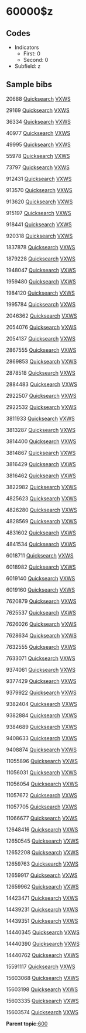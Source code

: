 # 60000$z

## Codes

-   Indicators
    -   First: 0
    -   Second: 0
-   Subfield: z

## Sample bibs

20688 [Quicksearch](https://search.library.yale.edu/catalog/20688) [VXWS](http://prodorbis.library.yale.edu:7014/vxws/GetHoldingsService?bibId=20688)

29169 [Quicksearch](https://search.library.yale.edu/catalog/29169) [VXWS](http://prodorbis.library.yale.edu:7014/vxws/GetHoldingsService?bibId=29169)

36334 [Quicksearch](https://search.library.yale.edu/catalog/36334) [VXWS](http://prodorbis.library.yale.edu:7014/vxws/GetHoldingsService?bibId=36334)

40977 [Quicksearch](https://search.library.yale.edu/catalog/40977) [VXWS](http://prodorbis.library.yale.edu:7014/vxws/GetHoldingsService?bibId=40977)

49995 [Quicksearch](https://search.library.yale.edu/catalog/49995) [VXWS](http://prodorbis.library.yale.edu:7014/vxws/GetHoldingsService?bibId=49995)

55978 [Quicksearch](https://search.library.yale.edu/catalog/55978) [VXWS](http://prodorbis.library.yale.edu:7014/vxws/GetHoldingsService?bibId=55978)

73797 [Quicksearch](https://search.library.yale.edu/catalog/73797) [VXWS](http://prodorbis.library.yale.edu:7014/vxws/GetHoldingsService?bibId=73797)

912431 [Quicksearch](https://search.library.yale.edu/catalog/912431) [VXWS](http://prodorbis.library.yale.edu:7014/vxws/GetHoldingsService?bibId=912431)

913570 [Quicksearch](https://search.library.yale.edu/catalog/913570) [VXWS](http://prodorbis.library.yale.edu:7014/vxws/GetHoldingsService?bibId=913570)

913620 [Quicksearch](https://search.library.yale.edu/catalog/913620) [VXWS](http://prodorbis.library.yale.edu:7014/vxws/GetHoldingsService?bibId=913620)

915197 [Quicksearch](https://search.library.yale.edu/catalog/915197) [VXWS](http://prodorbis.library.yale.edu:7014/vxws/GetHoldingsService?bibId=915197)

918441 [Quicksearch](https://search.library.yale.edu/catalog/918441) [VXWS](http://prodorbis.library.yale.edu:7014/vxws/GetHoldingsService?bibId=918441)

920318 [Quicksearch](https://search.library.yale.edu/catalog/920318) [VXWS](http://prodorbis.library.yale.edu:7014/vxws/GetHoldingsService?bibId=920318)

1837878 [Quicksearch](https://search.library.yale.edu/catalog/1837878) [VXWS](http://prodorbis.library.yale.edu:7014/vxws/GetHoldingsService?bibId=1837878)

1879228 [Quicksearch](https://search.library.yale.edu/catalog/1879228) [VXWS](http://prodorbis.library.yale.edu:7014/vxws/GetHoldingsService?bibId=1879228)

1948047 [Quicksearch](https://search.library.yale.edu/catalog/1948047) [VXWS](http://prodorbis.library.yale.edu:7014/vxws/GetHoldingsService?bibId=1948047)

1959480 [Quicksearch](https://search.library.yale.edu/catalog/1959480) [VXWS](http://prodorbis.library.yale.edu:7014/vxws/GetHoldingsService?bibId=1959480)

1984120 [Quicksearch](https://search.library.yale.edu/catalog/1984120) [VXWS](http://prodorbis.library.yale.edu:7014/vxws/GetHoldingsService?bibId=1984120)

1995784 [Quicksearch](https://search.library.yale.edu/catalog/1995784) [VXWS](http://prodorbis.library.yale.edu:7014/vxws/GetHoldingsService?bibId=1995784)

2046362 [Quicksearch](https://search.library.yale.edu/catalog/2046362) [VXWS](http://prodorbis.library.yale.edu:7014/vxws/GetHoldingsService?bibId=2046362)

2054076 [Quicksearch](https://search.library.yale.edu/catalog/2054076) [VXWS](http://prodorbis.library.yale.edu:7014/vxws/GetHoldingsService?bibId=2054076)

2054137 [Quicksearch](https://search.library.yale.edu/catalog/2054137) [VXWS](http://prodorbis.library.yale.edu:7014/vxws/GetHoldingsService?bibId=2054137)

2867555 [Quicksearch](https://search.library.yale.edu/catalog/2867555) [VXWS](http://prodorbis.library.yale.edu:7014/vxws/GetHoldingsService?bibId=2867555)

2869853 [Quicksearch](https://search.library.yale.edu/catalog/2869853) [VXWS](http://prodorbis.library.yale.edu:7014/vxws/GetHoldingsService?bibId=2869853)

2878518 [Quicksearch](https://search.library.yale.edu/catalog/2878518) [VXWS](http://prodorbis.library.yale.edu:7014/vxws/GetHoldingsService?bibId=2878518)

2884483 [Quicksearch](https://search.library.yale.edu/catalog/2884483) [VXWS](http://prodorbis.library.yale.edu:7014/vxws/GetHoldingsService?bibId=2884483)

2922507 [Quicksearch](https://search.library.yale.edu/catalog/2922507) [VXWS](http://prodorbis.library.yale.edu:7014/vxws/GetHoldingsService?bibId=2922507)

2922532 [Quicksearch](https://search.library.yale.edu/catalog/2922532) [VXWS](http://prodorbis.library.yale.edu:7014/vxws/GetHoldingsService?bibId=2922532)

3811933 [Quicksearch](https://search.library.yale.edu/catalog/3811933) [VXWS](http://prodorbis.library.yale.edu:7014/vxws/GetHoldingsService?bibId=3811933)

3813287 [Quicksearch](https://search.library.yale.edu/catalog/3813287) [VXWS](http://prodorbis.library.yale.edu:7014/vxws/GetHoldingsService?bibId=3813287)

3814400 [Quicksearch](https://search.library.yale.edu/catalog/3814400) [VXWS](http://prodorbis.library.yale.edu:7014/vxws/GetHoldingsService?bibId=3814400)

3814867 [Quicksearch](https://search.library.yale.edu/catalog/3814867) [VXWS](http://prodorbis.library.yale.edu:7014/vxws/GetHoldingsService?bibId=3814867)

3816429 [Quicksearch](https://search.library.yale.edu/catalog/3816429) [VXWS](http://prodorbis.library.yale.edu:7014/vxws/GetHoldingsService?bibId=3816429)

3816462 [Quicksearch](https://search.library.yale.edu/catalog/3816462) [VXWS](http://prodorbis.library.yale.edu:7014/vxws/GetHoldingsService?bibId=3816462)

3822982 [Quicksearch](https://search.library.yale.edu/catalog/3822982) [VXWS](http://prodorbis.library.yale.edu:7014/vxws/GetHoldingsService?bibId=3822982)

4825623 [Quicksearch](https://search.library.yale.edu/catalog/4825623) [VXWS](http://prodorbis.library.yale.edu:7014/vxws/GetHoldingsService?bibId=4825623)

4826280 [Quicksearch](https://search.library.yale.edu/catalog/4826280) [VXWS](http://prodorbis.library.yale.edu:7014/vxws/GetHoldingsService?bibId=4826280)

4828569 [Quicksearch](https://search.library.yale.edu/catalog/4828569) [VXWS](http://prodorbis.library.yale.edu:7014/vxws/GetHoldingsService?bibId=4828569)

4831602 [Quicksearch](https://search.library.yale.edu/catalog/4831602) [VXWS](http://prodorbis.library.yale.edu:7014/vxws/GetHoldingsService?bibId=4831602)

4841534 [Quicksearch](https://search.library.yale.edu/catalog/4841534) [VXWS](http://prodorbis.library.yale.edu:7014/vxws/GetHoldingsService?bibId=4841534)

6018711 [Quicksearch](https://search.library.yale.edu/catalog/6018711) [VXWS](http://prodorbis.library.yale.edu:7014/vxws/GetHoldingsService?bibId=6018711)

6018982 [Quicksearch](https://search.library.yale.edu/catalog/6018982) [VXWS](http://prodorbis.library.yale.edu:7014/vxws/GetHoldingsService?bibId=6018982)

6019140 [Quicksearch](https://search.library.yale.edu/catalog/6019140) [VXWS](http://prodorbis.library.yale.edu:7014/vxws/GetHoldingsService?bibId=6019140)

6019160 [Quicksearch](https://search.library.yale.edu/catalog/6019160) [VXWS](http://prodorbis.library.yale.edu:7014/vxws/GetHoldingsService?bibId=6019160)

7620879 [Quicksearch](https://search.library.yale.edu/catalog/7620879) [VXWS](http://prodorbis.library.yale.edu:7014/vxws/GetHoldingsService?bibId=7620879)

7625537 [Quicksearch](https://search.library.yale.edu/catalog/7625537) [VXWS](http://prodorbis.library.yale.edu:7014/vxws/GetHoldingsService?bibId=7625537)

7626026 [Quicksearch](https://search.library.yale.edu/catalog/7626026) [VXWS](http://prodorbis.library.yale.edu:7014/vxws/GetHoldingsService?bibId=7626026)

7628634 [Quicksearch](https://search.library.yale.edu/catalog/7628634) [VXWS](http://prodorbis.library.yale.edu:7014/vxws/GetHoldingsService?bibId=7628634)

7632555 [Quicksearch](https://search.library.yale.edu/catalog/7632555) [VXWS](http://prodorbis.library.yale.edu:7014/vxws/GetHoldingsService?bibId=7632555)

7633071 [Quicksearch](https://search.library.yale.edu/catalog/7633071) [VXWS](http://prodorbis.library.yale.edu:7014/vxws/GetHoldingsService?bibId=7633071)

9374061 [Quicksearch](https://search.library.yale.edu/catalog/9374061) [VXWS](http://prodorbis.library.yale.edu:7014/vxws/GetHoldingsService?bibId=9374061)

9377429 [Quicksearch](https://search.library.yale.edu/catalog/9377429) [VXWS](http://prodorbis.library.yale.edu:7014/vxws/GetHoldingsService?bibId=9377429)

9379922 [Quicksearch](https://search.library.yale.edu/catalog/9379922) [VXWS](http://prodorbis.library.yale.edu:7014/vxws/GetHoldingsService?bibId=9379922)

9382404 [Quicksearch](https://search.library.yale.edu/catalog/9382404) [VXWS](http://prodorbis.library.yale.edu:7014/vxws/GetHoldingsService?bibId=9382404)

9382884 [Quicksearch](https://search.library.yale.edu/catalog/9382884) [VXWS](http://prodorbis.library.yale.edu:7014/vxws/GetHoldingsService?bibId=9382884)

9384689 [Quicksearch](https://search.library.yale.edu/catalog/9384689) [VXWS](http://prodorbis.library.yale.edu:7014/vxws/GetHoldingsService?bibId=9384689)

9408633 [Quicksearch](https://search.library.yale.edu/catalog/9408633) [VXWS](http://prodorbis.library.yale.edu:7014/vxws/GetHoldingsService?bibId=9408633)

9408874 [Quicksearch](https://search.library.yale.edu/catalog/9408874) [VXWS](http://prodorbis.library.yale.edu:7014/vxws/GetHoldingsService?bibId=9408874)

11055896 [Quicksearch](https://search.library.yale.edu/catalog/11055896) [VXWS](http://prodorbis.library.yale.edu:7014/vxws/GetHoldingsService?bibId=11055896)

11056031 [Quicksearch](https://search.library.yale.edu/catalog/11056031) [VXWS](http://prodorbis.library.yale.edu:7014/vxws/GetHoldingsService?bibId=11056031)

11056054 [Quicksearch](https://search.library.yale.edu/catalog/11056054) [VXWS](http://prodorbis.library.yale.edu:7014/vxws/GetHoldingsService?bibId=11056054)

11057672 [Quicksearch](https://search.library.yale.edu/catalog/11057672) [VXWS](http://prodorbis.library.yale.edu:7014/vxws/GetHoldingsService?bibId=11057672)

11057705 [Quicksearch](https://search.library.yale.edu/catalog/11057705) [VXWS](http://prodorbis.library.yale.edu:7014/vxws/GetHoldingsService?bibId=11057705)

11066677 [Quicksearch](https://search.library.yale.edu/catalog/11066677) [VXWS](http://prodorbis.library.yale.edu:7014/vxws/GetHoldingsService?bibId=11066677)

12648416 [Quicksearch](https://search.library.yale.edu/catalog/12648416) [VXWS](http://prodorbis.library.yale.edu:7014/vxws/GetHoldingsService?bibId=12648416)

12650545 [Quicksearch](https://search.library.yale.edu/catalog/12650545) [VXWS](http://prodorbis.library.yale.edu:7014/vxws/GetHoldingsService?bibId=12650545)

12652208 [Quicksearch](https://search.library.yale.edu/catalog/12652208) [VXWS](http://prodorbis.library.yale.edu:7014/vxws/GetHoldingsService?bibId=12652208)

12659763 [Quicksearch](https://search.library.yale.edu/catalog/12659763) [VXWS](http://prodorbis.library.yale.edu:7014/vxws/GetHoldingsService?bibId=12659763)

12659917 [Quicksearch](https://search.library.yale.edu/catalog/12659917) [VXWS](http://prodorbis.library.yale.edu:7014/vxws/GetHoldingsService?bibId=12659917)

12659962 [Quicksearch](https://search.library.yale.edu/catalog/12659962) [VXWS](http://prodorbis.library.yale.edu:7014/vxws/GetHoldingsService?bibId=12659962)

14423471 [Quicksearch](https://search.library.yale.edu/catalog/14423471) [VXWS](http://prodorbis.library.yale.edu:7014/vxws/GetHoldingsService?bibId=14423471)

14439231 [Quicksearch](https://search.library.yale.edu/catalog/14439231) [VXWS](http://prodorbis.library.yale.edu:7014/vxws/GetHoldingsService?bibId=14439231)

14439351 [Quicksearch](https://search.library.yale.edu/catalog/14439351) [VXWS](http://prodorbis.library.yale.edu:7014/vxws/GetHoldingsService?bibId=14439351)

14440345 [Quicksearch](https://search.library.yale.edu/catalog/14440345) [VXWS](http://prodorbis.library.yale.edu:7014/vxws/GetHoldingsService?bibId=14440345)

14440390 [Quicksearch](https://search.library.yale.edu/catalog/14440390) [VXWS](http://prodorbis.library.yale.edu:7014/vxws/GetHoldingsService?bibId=14440390)

14440762 [Quicksearch](https://search.library.yale.edu/catalog/14440762) [VXWS](http://prodorbis.library.yale.edu:7014/vxws/GetHoldingsService?bibId=14440762)

15591117 [Quicksearch](https://search.library.yale.edu/catalog/15591117) [VXWS](http://prodorbis.library.yale.edu:7014/vxws/GetHoldingsService?bibId=15591117)

15603068 [Quicksearch](https://search.library.yale.edu/catalog/15603068) [VXWS](http://prodorbis.library.yale.edu:7014/vxws/GetHoldingsService?bibId=15603068)

15603198 [Quicksearch](https://search.library.yale.edu/catalog/15603198) [VXWS](http://prodorbis.library.yale.edu:7014/vxws/GetHoldingsService?bibId=15603198)

15603335 [Quicksearch](https://search.library.yale.edu/catalog/15603335) [VXWS](http://prodorbis.library.yale.edu:7014/vxws/GetHoldingsService?bibId=15603335)

15603574 [Quicksearch](https://search.library.yale.edu/catalog/15603574) [VXWS](http://prodorbis.library.yale.edu:7014/vxws/GetHoldingsService?bibId=15603574)

**Parent topic:**[600](../../tags/600/600.md)

